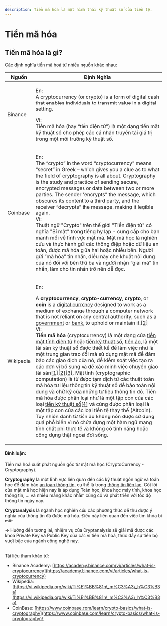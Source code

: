 ```yaml
---
description: Tiền mã hóa là một hình thái kỹ thuật số của tiền tệ.
---
```


# Tiền mã hóa

## Tiền mã hóa là gì?

Các định nghĩa tiền mã hoá từ nhiều nguồn khác nhau:

| Nguồn     | Định Nghĩa                                                                                                                                                                                                                                                                                                                                                                                                                                                                                                                                                                                                                                                                                                                                                                                                                                                                                                                                                                                                                                                                                                                                                                                                                                                                                                                                                                                                                                                                                                                                                                                                                                                                                                                                                                                                                                                                                                                                                                                                                                                                                                                                                                                                                                                                                                                                                                          |
| --------- | ----------------------------------------------------------------------------------------------------------------------------------------------------------------------------------------------------------------------------------------------------------------------------------------------------------------------------------------------------------------------------------------------------------------------------------------------------------------------------------------------------------------------------------------------------------------------------------------------------------------------------------------------------------------------------------------------------------------------------------------------------------------------------------------------------------------------------------------------------------------------------------------------------------------------------------------------------------------------------------------------------------------------------------------------------------------------------------------------------------------------------------------------------------------------------------------------------------------------------------------------------------------------------------------------------------------------------------------------------------------------------------------------------------------------------------------------------------------------------------------------------------------------------------------------------------------------------------------------------------------------------------------------------------------------------------------------------------------------------------------------------------------------------------------------------------------------------------------------------------------------------------------------------------------------------------------------------------------------------------------------------------------------------------------------------------------------------------------------------------------------------------------------------------------------------------------------------------------------------------------------------------------------------------------------------------------------------------------------------------------------------------- |
| Binance   | <p>En:<br>A cryptocurrency (or crypto) is a form of digital cash that enables individuals to transmit value in a digital setting.</p><p>Vi:<br>Tiền mã hóa (hay “tiền điện tử”) là một dạng tiền mặt kỹ thuật số cho phép các cá nhân truyền tải giá trị trong một môi trường kỹ thuật số.</p>                                                                                                                                                                                                                                                                                                                                                                                                                                                                                                                                                                                                                                                                                                                                                                                                                                                                                                                                                                                                                                                                                                                                                                                                                                                                                                                                                                                                                                                                                                                                                                                                                                                                                                                                                                                                                                                                                                                                                                                                                                                                                      |
| Coinbase  | <p>En:<br>The “crypto” in the word “cryptocurrency” means “secret” in Greek – which gives you a clue as to what the field of cryptography is all about. Cryptography is the study and practice of sending secure, encrypted messages or data between two or more parties. The sender “encrypts” the message, which obscures its content to a third party, and the receiver “decrypts” the message, making it legible again. <br><strong></strong> Vi:<br>Thuật ngữ "Crypto" trên thế giới "Tiền điện tử" có nghĩa "Bí mật" trong tiếng hy lạp - cung cấp cho bạn manh mối về lĩnh vực mật mã. Mật mã học là nghiên cứu và thực hành gửi các thông điệp hoặc dữ liệu an toàn, được mã hóa giữa hai hoặc nhiều bên. Người gửi “mã hóa” tin nhắn, điều này che khuất nội dung của nó đối với bên thứ ba và người nhận “giải mã” tin nhắn, làm cho tin nhắn trở nên dễ đọc.</p>                                                                                                                                                                                                                                                                                                                                                                                                                                                                                                                                                                                                                                                                                                                                                                                                                                                                                                                                                                                                                                                                                                                                                                                                                                                                                                                                                                                                                                                                                                         |
| Wikipedia | <p>En:</p><p>A <strong>cryptocurrency</strong>, <strong>crypto-currency</strong>, <strong>crypto</strong>, or <strong>coin</strong> is a <a href="https://en.wikipedia.org/wiki/Digital_currency">digital currency</a> designed to work as a <a href="https://en.wikipedia.org/wiki/Medium_of_exchange">medium of exchange</a> through a <a href="https://en.wikipedia.org/wiki/Computer_network">computer network</a> that is not reliant on any central authority, such as a <a href="https://en.wikipedia.org/wiki/Government">government</a> or <a href="https://en.wikipedia.org/wiki/Bank">bank</a>, to uphold or maintain it.<a href="https://en.wikipedia.org/wiki/Cryptocurrency#cite_note-:02-2">[2]</a><strong></strong><br><strong></strong>Vi:<br><strong>Tiền mã hóa</strong> (cryptocurrency) là một dạng của <a href="https://vi.wikipedia.org/wiki/Ti%E1%BB%81n_%C4%91i%E1%BB%87n_t%E1%BB%AD">tiền mật tính điện tử</a> hoặc <a href="https://vi.wikipedia.org/wiki/Ti%E1%BB%81n_k%E1%BB%B9_thu%E1%BA%ADt_s%E1%BB%91">tiền kỹ thuật số</a>, <a href="https://vi.wikipedia.org/wiki/Ti%E1%BB%81n_%E1%BA%A3o">tiền ảo</a>, là một tài sản kỹ thuật số được thiết kế để làm việc như là một trung gian trao đổi mà sử dụng mật mã để đảm bảo các giao dịch của nó, để kiểm soát việc tạo ra các đơn vị bổ sung và để xác minh việc chuyển giao tài sản<a href="https://vi.wikipedia.org/wiki/Ti%E1%BB%81n_m%C3%A3_h%C3%B3a#cite_note-crypto_currency-1">[1]</a><a href="https://vi.wikipedia.org/wiki/Ti%E1%BB%81n_m%C3%A3_h%C3%B3a#cite_note-2">[2]</a><a href="https://vi.wikipedia.org/wiki/Ti%E1%BB%81n_m%C3%A3_h%C3%B3a#cite_note-3">[3]</a>. Mật tính (cryptographic computation) là từ được tạm dịch từ các thuật toán mã hóa tư liệu thông tin kỹ thuật số để bảo toàn nội dung và chữ ký của những tư liệu thông tin đó. Tiền mã hóa được phân loại như là một tập con của các loại <a href="https://vi.wikipedia.org/wiki/Ti%E1%BB%81n_k%E1%BB%B9_thu%E1%BA%ADt_s%E1%BB%91">tiền kỹ thuật số</a><a href="https://vi.wikipedia.org/wiki/Ti%E1%BB%81n_m%C3%A3_h%C3%B3a#cite_note-4">[4]</a> và cũng được phân loại là một tập con của các loại tiền tệ thay thế (Altcoin). Tuy nhiên danh từ tiền ảo không nên được sử dụng quá phổ biến vì nó chứa đựng một hàm ngữ mang tính chất phi thực tế và không có tính năng hoặc công dụng thật ngoài đời sống.</p> |



#### Bình luận:

Tiền mã hoá xuất phát nguồn gốc từ mật mã học (CryptoCurrency - Cryptography).&#x20;

**Cryptography** là một lĩnh vực liên quan đến các kỹ thuật ngôn ngữ và toán học để đảm bảo [an toàn thông tin](https://vi.wikipedia.org/wiki/An\_to%C3%A0n\_th%C3%B4ng\_tin), cụ thể là trong [thông tin liên lạc](https://vi.wikipedia.org/wiki/Th%C3%B4ng\_tin\_li%C3%AAn\_l%E1%BA%A1c). Cốt lõi của mật mã học hiện nay là áp dụng Toán học, khoa học máy tính, khoa học thông tin, ... và nhiều mảng khác nhằm cũng cố và phát triển với tốc độ thông tin ngày nay.

**Cryptanalysis** là ngành học nghiên cứu các phương thức để thu được ý nghĩa của thông tin đã được mã hóa. Điều này liên quan đến việc tìm khóa bí mật.

\-> Hướng đến tương lai, nhiệm vụ của Cryptanalysis sẽ giải mã được các khoá Private Key và Public Key của các ví tiền mã hoá, thúc đẩy sự tiến bộ vượt bậc của ngành công nghệ này.

\
Tài liệu tham khảo từ:

* Binance Academy: [https://academy.binance.com/vi/articles/what-is-cryptocurrency](https://academy.binance.com/vi/articles/what-is-cryptocurrency)
* Wikipedia: [https://vi.wikipedia.org/wiki/Ti%E1%BB%81n\_m%C3%A3\_h%C3%B3a](https://vi.wikipedia.org/wiki/Ti%E1%BB%81n\_m%C3%A3\_h%C3%B3a)
* CoinBase: [https://www.coinbase.com/learn/crypto-basics/what-is-cryptography](https://www.coinbase.com/learn/crypto-basics/what-is-cryptography)\
